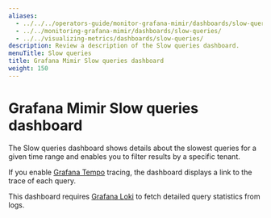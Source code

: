 ```yaml
---
aliases:
  - ../../../operators-guide/monitor-grafana-mimir/dashboards/slow-queries/
  - ../../monitoring-grafana-mimir/dashboards/slow-queries/
  - ../../visualizing-metrics/dashboards/slow-queries/
description: Review a description of the Slow queries dashboard.
menuTitle: Slow queries
title: Grafana Mimir Slow queries dashboard
weight: 150
---
```


# Grafana Mimir Slow queries dashboard

The Slow queries dashboard shows details about the slowest queries for a given time range and enables you to filter results by a specific tenant.

If you enable [Grafana Tempo](/oss/tempo/) tracing, the dashboard displays a link to the trace of each query.

This dashboard requires [Grafana Loki](/oss/loki/) to fetch detailed query statistics from logs.
